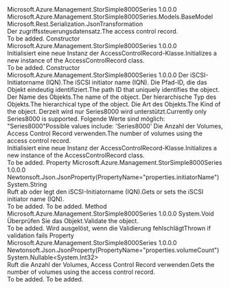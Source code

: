 <Type Name="AccessControlRecord" FullName="Microsoft.Azure.Management.StorSimple8000Series.Models.AccessControlRecord">
  <TypeSignature Language="C#" Value="public class AccessControlRecord : Microsoft.Azure.Management.StorSimple8000Series.Models.BaseModel" />
  <TypeSignature Language="ILAsm" Value=".class public auto ansi beforefieldinit AccessControlRecord extends Microsoft.Azure.Management.StorSimple8000Series.Models.BaseModel" />
  <TypeSignature Language="DocId" Value="T:Microsoft.Azure.Management.StorSimple8000Series.Models.AccessControlRecord" />
  <TypeSignature Language="VB.NET" Value="Public Class AccessControlRecord&#xA;Inherits BaseModel" />
  <TypeSignature Language="F#" Value="type AccessControlRecord = class&#xA;    inherit BaseModel" />
  <AssemblyInfo>
    <AssemblyName>Microsoft.Azure.Management.StorSimple8000Series</AssemblyName>
    <AssemblyVersion>1.0.0.0</AssemblyVersion>
  </AssemblyInfo>
  <Base>
    <BaseTypeName>Microsoft.Azure.Management.StorSimple8000Series.Models.BaseModel</BaseTypeName>
  </Base>
  <Interfaces />
  <Attributes>
    <Attribute>
      <AttributeName>Microsoft.Rest.Serialization.JsonTransformation</AttributeName>
    </Attribute>
  </Attributes>
  <Docs>
    <summary>
            <span data-ttu-id="4c7f3-101">Der zugriffssteuerungsdatensatz.</span><span class="sxs-lookup"><span data-stu-id="4c7f3-101">The access control record.</span></span>
            </summary>
    <remarks>To be added.</remarks>
  </Docs>
  <Members>
    <Member MemberName=".ctor">
      <MemberSignature Language="C#" Value="public AccessControlRecord ();" />
      <MemberSignature Language="ILAsm" Value=".method public hidebysig specialname rtspecialname instance void .ctor() cil managed" />
      <MemberSignature Language="DocId" Value="M:Microsoft.Azure.Management.StorSimple8000Series.Models.AccessControlRecord.#ctor" />
      <MemberSignature Language="VB.NET" Value="Public Sub New ()" />
      <MemberType>Constructor</MemberType>
      <AssemblyInfo>
        <AssemblyName>Microsoft.Azure.Management.StorSimple8000Series</AssemblyName>
        <AssemblyVersion>1.0.0.0</AssemblyVersion>
      </AssemblyInfo>
      <Parameters />
      <Docs>
        <summary>
            <span data-ttu-id="4c7f3-102">Initialisiert eine neue Instanz der AccessControlRecord-Klasse.</span><span class="sxs-lookup"><span data-stu-id="4c7f3-102">Initializes a new instance of the AccessControlRecord class.</span></span>
            </summary>
        <remarks>To be added.</remarks>
      </Docs>
    </Member>
    <Member MemberName=".ctor">
      <MemberSignature Language="C#" Value="public AccessControlRecord (string initiatorName, string id = null, string name = null, string type = null, Nullable&lt;Microsoft.Azure.Management.StorSimple8000Series.Models.Kind&gt; kind = null, Nullable&lt;int&gt; volumeCount = null);" />
      <MemberSignature Language="ILAsm" Value=".method public hidebysig specialname rtspecialname instance void .ctor(string initiatorName, string id, string name, string type, valuetype System.Nullable`1&lt;valuetype Microsoft.Azure.Management.StorSimple8000Series.Models.Kind&gt; kind, valuetype System.Nullable`1&lt;int32&gt; volumeCount) cil managed" />
      <MemberSignature Language="DocId" Value="M:Microsoft.Azure.Management.StorSimple8000Series.Models.AccessControlRecord.#ctor(System.String,System.String,System.String,System.String,System.Nullable{Microsoft.Azure.Management.StorSimple8000Series.Models.Kind},System.Nullable{System.Int32})" />
      <MemberSignature Language="VB.NET" Value="Public Sub New (initiatorName As String, Optional id As String = null, Optional name As String = null, Optional type As String = null, Optional kind As Nullable(Of Kind) = null, Optional volumeCount As Nullable(Of Integer) = null)" />
      <MemberSignature Language="F#" Value="new Microsoft.Azure.Management.StorSimple8000Series.Models.AccessControlRecord : string * string * string * string * Nullable&lt;Microsoft.Azure.Management.StorSimple8000Series.Models.Kind&gt; * Nullable&lt;int&gt; -&gt; Microsoft.Azure.Management.StorSimple8000Series.Models.AccessControlRecord" Usage="new Microsoft.Azure.Management.StorSimple8000Series.Models.AccessControlRecord (initiatorName, id, name, type, kind, volumeCount)" />
      <MemberType>Constructor</MemberType>
      <AssemblyInfo>
        <AssemblyName>Microsoft.Azure.Management.StorSimple8000Series</AssemblyName>
        <AssemblyVersion>1.0.0.0</AssemblyVersion>
      </AssemblyInfo>
      <Parameters>
        <Parameter Name="initiatorName" Type="System.String" />
        <Parameter Name="id" Type="System.String" />
        <Parameter Name="name" Type="System.String" />
        <Parameter Name="type" Type="System.String" />
        <Parameter Name="kind" Type="System.Nullable&lt;Microsoft.Azure.Management.StorSimple8000Series.Models.Kind&gt;" />
        <Parameter Name="volumeCount" Type="System.Nullable&lt;System.Int32&gt;" />
      </Parameters>
      <Docs>
        <param name="initiatorName"><span data-ttu-id="4c7f3-103">Der iSCSI-Initiatorname (IQN).</span><span class="sxs-lookup"><span data-stu-id="4c7f3-103">The iSCSI initiator name (IQN).</span></span></param>
        <param name="id"><span data-ttu-id="4c7f3-104">Die Pfad-ID, die das Objekt eindeutig identifiziert.</span><span class="sxs-lookup"><span data-stu-id="4c7f3-104">The path ID that uniquely identifies the object.</span></span></param>
        <param name="name"><span data-ttu-id="4c7f3-105">Der Name des Objekts.</span><span class="sxs-lookup"><span data-stu-id="4c7f3-105">The name of the object.</span></span></param>
        <param name="type"><span data-ttu-id="4c7f3-106">Der hierarchische Typ des Objekts.</span><span class="sxs-lookup"><span data-stu-id="4c7f3-106">The hierarchical type of the object.</span></span></param>
        <param name="kind"><span data-ttu-id="4c7f3-107">Die Art des Objekts.</span><span class="sxs-lookup"><span data-stu-id="4c7f3-107">The Kind of the object.</span></span> <span data-ttu-id="4c7f3-108">Derzeit wird nur Series8000 wird unterstützt.</span><span class="sxs-lookup"><span data-stu-id="4c7f3-108">Currently only Series8000 is supported.</span></span> <span data-ttu-id="4c7f3-109">Folgende Werte sind möglich: "Series8000"</span><span class="sxs-lookup"><span data-stu-id="4c7f3-109">Possible values include: 'Series8000'</span></span></param>
        <param name="volumeCount"><span data-ttu-id="4c7f3-110">Die Anzahl der Volumes, Access Control Record verwenden.</span><span class="sxs-lookup"><span data-stu-id="4c7f3-110">The number of volumes using the access control record.</span></span></param>
        <summary>
            <span data-ttu-id="4c7f3-111">Initialisiert eine neue Instanz der AccessControlRecord-Klasse.</span><span class="sxs-lookup"><span data-stu-id="4c7f3-111">Initializes a new instance of the AccessControlRecord class.</span></span>
            </summary>
        <remarks>To be added.</remarks>
      </Docs>
    </Member>
    <Member MemberName="InitiatorName">
      <MemberSignature Language="C#" Value="public string InitiatorName { get; set; }" />
      <MemberSignature Language="ILAsm" Value=".property instance string InitiatorName" />
      <MemberSignature Language="DocId" Value="P:Microsoft.Azure.Management.StorSimple8000Series.Models.AccessControlRecord.InitiatorName" />
      <MemberSignature Language="VB.NET" Value="Public Property InitiatorName As String" />
      <MemberSignature Language="F#" Value="member this.InitiatorName : string with get, set" Usage="Microsoft.Azure.Management.StorSimple8000Series.Models.AccessControlRecord.InitiatorName" />
      <MemberType>Property</MemberType>
      <AssemblyInfo>
        <AssemblyName>Microsoft.Azure.Management.StorSimple8000Series</AssemblyName>
        <AssemblyVersion>1.0.0.0</AssemblyVersion>
      </AssemblyInfo>
      <Attributes>
        <Attribute>
          <AttributeName>Newtonsoft.Json.JsonProperty(PropertyName="properties.initiatorName")</AttributeName>
        </Attribute>
      </Attributes>
      <ReturnValue>
        <ReturnType>System.String</ReturnType>
      </ReturnValue>
      <Docs>
        <summary>
            <span data-ttu-id="4c7f3-112">Ruft ab oder legt den iSCSI-Initiatorname (IQN).</span><span class="sxs-lookup"><span data-stu-id="4c7f3-112">Gets or sets the iSCSI initiator name (IQN).</span></span>
            </summary>
        <value>To be added.</value>
        <remarks>To be added.</remarks>
      </Docs>
    </Member>
    <Member MemberName="Validate">
      <MemberSignature Language="C#" Value="public virtual void Validate ();" />
      <MemberSignature Language="ILAsm" Value=".method public hidebysig newslot virtual instance void Validate() cil managed" />
      <MemberSignature Language="DocId" Value="M:Microsoft.Azure.Management.StorSimple8000Series.Models.AccessControlRecord.Validate" />
      <MemberSignature Language="VB.NET" Value="Public Overridable Sub Validate ()" />
      <MemberSignature Language="F#" Value="abstract member Validate : unit -&gt; unit&#xA;override this.Validate : unit -&gt; unit" Usage="accessControlRecord.Validate " />
      <MemberType>Method</MemberType>
      <AssemblyInfo>
        <AssemblyName>Microsoft.Azure.Management.StorSimple8000Series</AssemblyName>
        <AssemblyVersion>1.0.0.0</AssemblyVersion>
      </AssemblyInfo>
      <ReturnValue>
        <ReturnType>System.Void</ReturnType>
      </ReturnValue>
      <Parameters />
      <Docs>
        <summary>
            <span data-ttu-id="4c7f3-113">Überprüfen Sie das Objekt.</span><span class="sxs-lookup"><span data-stu-id="4c7f3-113">Validate the object.</span></span>
            </summary>
        <remarks>To be added.</remarks>
        <exception cref="T:Microsoft.Rest.ValidationException">
            <span data-ttu-id="4c7f3-114">Wird ausgelöst, wenn die Validierung fehlschlägt</span><span class="sxs-lookup"><span data-stu-id="4c7f3-114">Thrown if validation fails</span></span>
            </exception>
      </Docs>
    </Member>
    <Member MemberName="VolumeCount">
      <MemberSignature Language="C#" Value="public Nullable&lt;int&gt; VolumeCount { get; protected set; }" />
      <MemberSignature Language="ILAsm" Value=".property instance valuetype System.Nullable`1&lt;int32&gt; VolumeCount" />
      <MemberSignature Language="DocId" Value="P:Microsoft.Azure.Management.StorSimple8000Series.Models.AccessControlRecord.VolumeCount" />
      <MemberSignature Language="VB.NET" Value="Public Property VolumeCount As Nullable(Of Integer)" />
      <MemberSignature Language="F#" Value="member this.VolumeCount : Nullable&lt;int&gt; with get, set" Usage="Microsoft.Azure.Management.StorSimple8000Series.Models.AccessControlRecord.VolumeCount" />
      <MemberType>Property</MemberType>
      <AssemblyInfo>
        <AssemblyName>Microsoft.Azure.Management.StorSimple8000Series</AssemblyName>
        <AssemblyVersion>1.0.0.0</AssemblyVersion>
      </AssemblyInfo>
      <Attributes>
        <Attribute>
          <AttributeName>Newtonsoft.Json.JsonProperty(PropertyName="properties.volumeCount")</AttributeName>
        </Attribute>
      </Attributes>
      <ReturnValue>
        <ReturnType>System.Nullable&lt;System.Int32&gt;</ReturnType>
      </ReturnValue>
      <Docs>
        <summary>
            <span data-ttu-id="4c7f3-115">Ruft die Anzahl der Volumes, Access Control Record verwenden.</span><span class="sxs-lookup"><span data-stu-id="4c7f3-115">Gets the number of volumes using the access control record.</span></span>
            </summary>
        <value>To be added.</value>
        <remarks>To be added.</remarks>
      </Docs>
    </Member>
  </Members>
</Type>